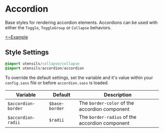 # Accordion
Base styles for rendering accordion elements. Accordions can be used
with either the `Toggle`, `ToggleGroup` or `Collapse` behaviors.

[<~Example](markup/accordion.html.haml)


## Style Settings

```sass
@import utensils/collapse/collapse
@import utensils/accordion/accordion
```
To override the default settings, set the variable and it's value
within your `config.sass` file or before `accordion.sass` is loaded.

Variable            | Default        | Description
------------------- | -------------- | -------------------------------------------
`$accordion-border` | `$base-border` | The `border-color` of the accordion component
`$accordion-radii`  | `$radii`       | The `border-radius` of the accordion component

